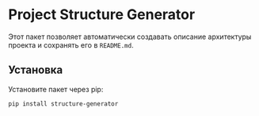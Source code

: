 # Project Structure Generator

Этот пакет позволяет автоматически создавать описание архитектуры проекта и сохранять его в `README.md`.

## Установка

Установите пакет через pip:
```bash
pip install structure-generator
